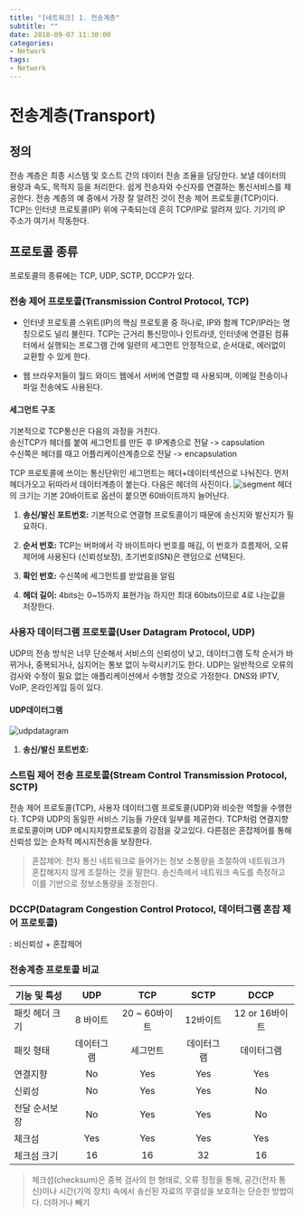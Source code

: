 ```yaml
---
title: "[네트워크] 1. 전송계층"
subtitle: ""
date: 2018-09-07 11:30:00
categories:
- Network
tags:
- Network
---
```

# 전송계층(Transport)

## 정의
전송 계층은 최종 시스템 및 호스트 간의 데이터 전송 조율을 담당한다. 보낼 데이터의 용량과 속도, 목적지 등을 처리한다. 쉽게 전송자와 수신자를 연결하는 통신서비스를 제공한다. 전송 계층의 예 중에서 가장 잘 알려진 것이 전송 제어 프로토콜(TCP)이다. TCP는 인터넷 프로토콜(IP) 위에 구축되는데 흔히 TCP/IP로 알려져 있다. 기기의 IP 주소가 여기서 작동한다.

## 프로토콜 종류
프로토콜의 종류에는 TCP, UDP, SCTP, DCCP가 있다.

### 전송 제어 프로토콜(Transmission Control Protocol, TCP)

* 인터넷 프로토콜 스위트(IP)의 핵심 프로토콜 중 하나로, IP와 함께 TCP/IP라는 명칭으로도 널리 불린다. TCP는 근거리 통신망이나 인트라넷, 인터넷에 연결된 컴퓨터에서 실행되는 프로그램 간에 일련의 세그먼트 안정적으로, 순서대로, 에러없이 교환할 수 있게 한다.

* 웹 브라우저들이 월드 와이드 웹에서 서버에 연결할 때 사용되며, 이메일 전송이나 파일 전송에도 사용된다.

#### 세그먼트 구조
기본적으로 TCP통신은 다음의 과정을 거친다.<br/>
송신TCP가 헤더를 붙여 세그먼트를 만든 후 IP계층으로 전달 -> capsulation<br/>
수신쪽은 헤더를 때고 어플리케이션계층으로 전달 -> encapsulation<br/>

 TCP 프로토콜에 쓰이는 통신단위인 세그먼트는 헤더+데이터섹션으로 나눠진다. 먼저 헤더가오고 뒤따라서 데이터계층이 붙는다. 다음은 헤더의 사진이다.
![segment](https://user-images.githubusercontent.com/33022147/45222092-7209b700-b2ee-11e8-90e3-20cc7cf8c88c.PNG)
헤더의 크기는 기본 20바이트로 옵션이 붙으면 60바이트까지 늘어난다.
1. **송신/발신 포트번호:** 기본적으로 연결형 프로토콜이기 때문에 송신지와 발신지가 필요하다.

2. **순서 번호:** TCP는 버퍼에서 각 바이트마다 번호를 매김, 이 번호가 흐름제어, 오류제어에 사용된다 (신뢰성보장), 초기번호(ISN)은 랜덤으로 선택된다.

3. **확인 번호:** 수신쪽에 세그먼트를 받았음을 알림

4. **헤더 길이:** 4bits는 0~15까지 표현가능 하지만 최대 60bits이므로 4로 나눈값을 저장한다.

### 사용자 데이터그램 프로토콜(User Datagram Protocol, UDP)
UDP의 전송 방식은 너무 단순해서 서비스의 신뢰성이 낮고, 데이터그램 도착 순서가 바뀌거나, 중복되거나, 심지어는 통보 없이 누락시키기도 한다. UDP는 일반적으로 오류의 검사와 수정이 필요 없는 애플리케이션에서 수행할 것으로 가정한다. DNS와 IPTV, VoIP, 온라인게임 등이 있다.
#### UDP데이터그램
![udpdatagram](https://user-images.githubusercontent.com/33022147/45222929-c9a92200-b2f0-11e8-9788-01cd308d9ff8.PNG)
1. **송신/발신 포트번호:**

### 스트림 제어 전송 프로토콜(Stream Control Transmission Protocol, SCTP)
 전송 제어 프로토콜(TCP), 사용자 데이터그램 프로토콜(UDP)와 비슷한 역할을 수행한다. TCP와 UDP의 동일한 서비스 기능들 가운데 일부를 제공한다. TCP처럼 연결지향 프로토콜이며 UDP 메시지지향프로토콜의 강점을 갖고있다. 다른점은 혼잡제어를 통해 신뢰성 있는 순차적 메시지전송을 보장한다.
> 혼잡제어: 전자 통신 네트워크로 들어가는 정보 소통량을 조절하여 네트워크가 혼잡해지지 않게 조절하는 것을 말한다. 송신측에서 네트워크 속도를 측정하고 이를 기반으로 정보소통량을 조정한다.

### DCCP(Datagram Congestion Control Protocol, 데이터그램 혼잡 제어 프로토콜)
: 비신뢰성 + 혼잡제어

### 전송계층 프로토콜 비교

|기능 및 특성| UDP | TCP | SCTP | DCCP |
|----------|:-------------:|:------:|:-------:|:-------:|
| 패킷 헤더 크기 | 8 바이트 | 20 ~ 60바이트 | 12바이트 | 12 or 16바이트 |
| 패킷 형태| 데이터그램|세그먼트|데이터그램|데이터그램|
|연결지향|No|Yes|Yes|Yes|
|신뢰성|No|Yes|Yes|No|
|전달 순서보장|No|Yes|Yes|No|
|체크섬|Yes|Yes|Yes|Yes|
|체크섬 크기|16|16|32|16|
> 체크섬(checksum)은 중복 검사의 한 형태로, 오류 정정을 통해, 공간(전자 통신)이나 시간(기억 장치) 속에서 송신된 자료의 무결성을 보호하는 단순한 방법이다. 더하거나 빼기
